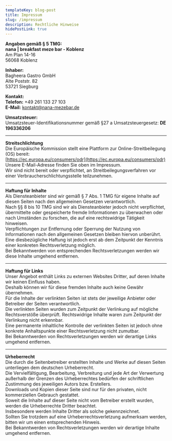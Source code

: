 ```yaml
---
templateKey: blog-post
title: Impressum
slug: /impressum
description: Rechtliche Hinweise
hidePostLink: true
---
```


**Angaben gemäß § 5 TMG:**  
**nana | breakfast meze bar - Koblenz**  
Am Plan 14-16  
56068 Koblenz  

**Inhaber:**  
Bagheera Gastro GmbH  
Alte Poststr. 82  
53721 Siegburg  

**Kontakt:**  
**Telefon:** +49 261 133 27 103  
**E-Mail:** [kontakt@nana-mezebar.de](mailto:kontakt@nana-mezebar.de)  

**Umsatzsteuer:**  
Umsatzsteuer-Identifikationsnummer gemäß §27 a Umsatzsteuergesetz: **DE 196336206**

---

**Streitschlichtung**  
Die Europäische Kommission stellt eine Plattform zur Online-Streitbeilegung (OS) bereit:  
[https://ec.europa.eu/consumers/odr](https://ec.europa.eu/consumers/odr)  
Unsere E-Mail-Adresse finden Sie oben im Impressum.  
Wir sind nicht bereit oder verpflichtet, an Streitbeilegungsverfahren vor einer Verbraucherschlichtungsstelle teilzunehmen.

---

**Haftung für Inhalte**  
Als Diensteanbieter sind wir gemäß § 7 Abs. 1 TMG für eigene Inhalte auf diesen Seiten nach den allgemeinen Gesetzen verantwortlich.  
Nach §§ 8 bis 10 TMG sind wir als Diensteanbieter jedoch nicht verpflichtet, übermittelte oder gespeicherte fremde Informationen zu überwachen oder nach Umständen zu forschen, die auf eine rechtswidrige Tätigkeit hinweisen.  
Verpflichtungen zur Entfernung oder Sperrung der Nutzung von Informationen nach den allgemeinen Gesetzen bleiben hiervon unberührt.  
Eine diesbezügliche Haftung ist jedoch erst ab dem Zeitpunkt der Kenntnis einer konkreten Rechtsverletzung möglich.  
Bei Bekanntwerden von entsprechenden Rechtsverletzungen werden wir diese Inhalte umgehend entfernen.

---

**Haftung für Links**  
Unser Angebot enthält Links zu externen Websites Dritter, auf deren Inhalte wir keinen Einfluss haben.  
Deshalb können wir für diese fremden Inhalte auch keine Gewähr übernehmen.  
Für die Inhalte der verlinkten Seiten ist stets der jeweilige Anbieter oder Betreiber der Seiten verantwortlich.  
Die verlinkten Seiten wurden zum Zeitpunkt der Verlinkung auf mögliche Rechtsverstöße überprüft. Rechtswidrige Inhalte waren zum Zeitpunkt der Verlinkung nicht erkennbar.  
Eine permanente inhaltliche Kontrolle der verlinkten Seiten ist jedoch ohne konkrete Anhaltspunkte einer Rechtsverletzung nicht zumutbar.  
Bei Bekanntwerden von Rechtsverletzungen werden wir derartige Links umgehend entfernen.

---

**Urheberrecht**  
Die durch die Seitenbetreiber erstellten Inhalte und Werke auf diesen Seiten unterliegen dem deutschen Urheberrecht.  
Die Vervielfältigung, Bearbeitung, Verbreitung und jede Art der Verwertung außerhalb der Grenzen des Urheberrechtes bedürfen der schriftlichen Zustimmung des jeweiligen Autors bzw. Erstellers.  
Downloads und Kopien dieser Seite sind nur für den privaten, nicht kommerziellen Gebrauch gestattet.  
Soweit die Inhalte auf dieser Seite nicht vom Betreiber erstellt wurden, werden die Urheberrechte Dritter beachtet.  
Insbesondere werden Inhalte Dritter als solche gekennzeichnet.  
Sollten Sie trotzdem auf eine Urheberrechtsverletzung aufmerksam werden, bitten wir um einen entsprechenden Hinweis.  
Bei Bekanntwerden von Rechtsverletzungen werden wir derartige Inhalte umgehend entfernen.